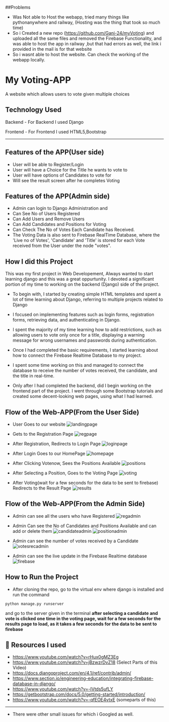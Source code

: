 ##Problems
- Was Not able to Host the webapp, tried many things like pythonanywhere and railway, (Hosting was the thing that took so much time)
- So i Created a new repo (https://github.com/Gani-24/myVoting) and uploaded all the same files and removed the Firebase Functionality, and was able to host the app in railway ,but that had errors as well, the link i provided in the mail is for that website
- So i wasnt able to host the website. Can check the working of the webapp locally.


# My Voting-APP

A website which allows users to vote given multiple choices
## Technology Used
Backend - For Backend I used Django

Frontend - For Frontend I used HTML5,Bootstrap

--------


## Features of the APP(User side)

- User will be able to Register/Login
- User will have a Choice for the Title he wants to vote to
- User will have options of Candidates to vote for
- Will see the result screen after he completes Voting

## Features of the APP(Admin side)

- Admin can login to Django Administration and 
- Can See No of Users Registered
- Can Add Users and Remove Users
- Can Add Candidates and Positions for Voting
- Can Check The No of Votes Each Candidate has Received.
-  The Voting Data is also sent to Firebase RealTime Database, where the 'Live no of Votes', 'Candidate' and 'Title' is stored for each Vote received from the User under the node "votes".





##  How I did this Project
This was my first project in Web Developement, 
Always wanted to start learning django and this was a great oppurtunity.
I devoted a significant portion of my time to working on the backend (Django) side of the project.
- To begin with, I started by creating simple HTML templates and spent a lot of time learning about Django, referring to multiple projects related to Django

- I focused on implementing features such as login forms, registration forms, retrieving data, and authenticating in Django.

- I spent the majority of my time learning how to add restrictions, such as allowing users to vote only once for a title, displaying a warning message for wrong usernames and passwords during authentication.

- Once I had completed the basic requirements, I started learning about how to connect the Firebase Realtime Database to my project.

- I spent some time working on this and managed to connect the database to receive the number of votes received, the candidate, and the title in real-time.

- Only after I had completed the backend, did I begin working on the frontend part of the project. I went through some Bootstrap tutorials and created some decent-looking web pages, using what I had learned.




## Flow of the Web-APP(From the User Side)

- User Goes to our website
![landingpage](voting/screenshots/landingpage.png)

- Gets to the Registration Page
![regpage](voting/screenshots/regpage.png)

- After Registration, Redirects to Login Page
![loginpage](voting/screenshots/loginpage.png)

- After Login Goes to our HomePage
![homepage](voting/screenshots/homepage.png)

- After Clicking Votenow, Sees the Positions Available
![positions](voting/screenshots/positionpage.png)

- After Selecting a Position, Goes to the Voting Page
![voting](voting/screenshots/votingpage.png)

- After Voting(wait for a few seconds for the data to be sent to firebase) Redirects to the Result Page
![results](voting/screenshots/resultspage.png)



## Flow of the Web-APP(From the Admin Side)

- Admin can see all the users who have Registered
![regadmin](voting/screenshots/adminpage.png)

- Admin Can see the No of Candidates and Positions Available and can add or delete them
![candidateadmin](voting/screenshots/candidates.png)
![positionadmin](voting/screenshots/Positions.png)

- Admin can see the number of votes received by a Candidate
![votesrecadmin](voting/screenshots/checkvotes.png)

- Admin can see the live update in the Firebase Realtime database
![firebase](voting/screenshots/firebase.png)

## How to Run the Project
- After cloning the repo, go to the virtual env where django is installed 
and run the command
```
python manage.py runserver

```
and go to the server given in the terminal
**after selecting a candidate and vote is clicked one time in the voting page, wait for a few seconds for the results page to load, as it takes a few seconds for the data to be sent to firebase**

## 🔗 Resources I used
- https://www.youtube.com/watch?v=rHux0gMZ3Eg
- https://www.youtube.com/watch?v=jBzwzrDvZ18 (Select Parts of this Video)
- https://docs.djangoproject.com/en/4.1/ref/contrib/admin/
- https://www.section.io/engineering-education/integrating-firebase-database-in-django/
- https://www.youtube.com/watch?v=-IVtds5ufLY
- https://getbootstrap.com/docs/5.0/getting-started/introduction/
- https://www.youtube.com/watch?v=-qfEOE4vtxE (someparts of this)
----
* There were other small issues for which i Googled  as well.

